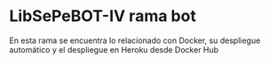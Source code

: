 # LibSePeBOT-IV rama bot

En esta rama se encuentra lo relacionado con Docker, su despliegue automático y el despliegue en Heroku desde Docker Hub
